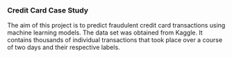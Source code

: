 ### Credit Card Case Study

The aim of this project is to predict fraudulent credit card transactions using machine learning models. 
The data set was obtained from Kaggle. It contains thousands of individual transactions that took place over a course of two days and their respective labels.
